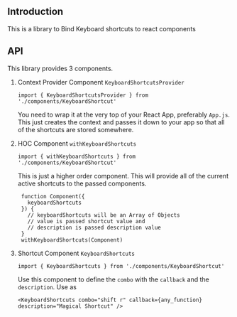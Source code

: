 ## Introduction

  This is a library to Bind Keyboard shortcuts to react components

## API

  This library provides 3 components.

  1. Context Provider Component `KeyboardShortcutsProvider`

         import { KeyboardShortcutsProvider } from './components/KeyboardShortcut'

      You need to wrap it at the very top of your React App, preferably `App.js`. This just creates the context and passes it down to your app so that all of the shortcuts are stored somewhere.

  1. HOC Component `withKeyboardShortcuts`

         import { withKeyboardShortcuts } from './components/KeyboardShortcut'

      This is just a higher order component. This will provide all of the current active shortcuts to the passed components.

          function Component({
            keyboardShortcuts
          }) {
            // keyboardShortcuts will be an Array of Objects
            // value is passed shortcut value and 
            // description is passed description value
          }
          withKeyboardShortcuts(Component)

  1. Shortcut Component `KeyboardShortcuts`

         import { KeyboardShortcuts } from './components/KeyboardShortcut'

      Use this component to define the `combo` with the `callback` and the `description`. Use as

         <KeyboardShortcuts combo="shift r" callback={any_function} description="Magical Shortcut" />
